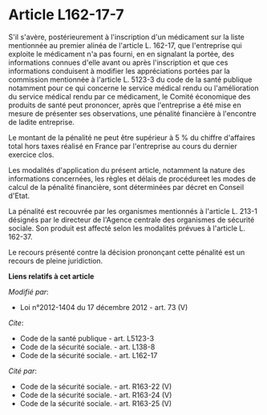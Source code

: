# Article L162-17-7

S'il s'avère, postérieurement à l'inscription d'un médicament sur la liste mentionnée au premier alinéa de l'article L.
162-17, que l'entreprise qui exploite le médicament n'a pas fourni, en en signalant la portée, des informations connues
d'elle avant ou après l'inscription et que ces informations conduisent à modifier les appréciations portées par la commission
mentionnée à l'article L. 5123-3 du code de la santé publique notamment pour ce qui concerne le service médical rendu ou
l'amélioration du service médical rendu par ce médicament, le Comité économique des produits de santé peut prononcer, après
que l'entreprise a été mise en mesure de présenter ses observations, une pénalité financière à l'encontre de ladite
entreprise.

Le montant de la pénalité ne peut être supérieur à 5 % du chiffre d'affaires total hors taxes réalisé en France par
l'entreprise au cours du dernier exercice clos.

Les modalités d'application du présent article, notamment la nature des informations concernées, les règles et délais de
procédureet les modes de calcul de la pénalité financière, sont déterminées par décret en Conseil d'Etat.

La pénalité est recouvrée par les organismes mentionnés à l'article L. 213-1 désignés par le directeur de l'Agence centrale
des organismes de sécurité sociale. Son produit est affecté selon les modalités prévues à l'article L. 162-37.

Le recours présenté contre la décision prononçant cette pénalité est un recours de pleine juridiction.

**Liens relatifs à cet article**

_Modifié par_:

  - Loi n°2012-1404 du 17 décembre 2012 - art. 73 (V)

_Cite_:

  - Code de la santé publique - art. L5123-3
  - Code de la sécurité sociale. - art. L138-8
  - Code de la sécurité sociale. - art. L162-17

_Cité par_:

  - Code de la sécurité sociale. - art. R163-22 (V)
  - Code de la sécurité sociale. - art. R163-24 (V)
  - Code de la sécurité sociale. - art. R163-25 (V)
